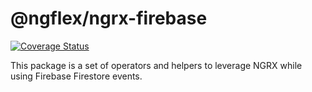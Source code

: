 # @ngflex/ngrx-firebase

[![Coverage Status](https://coveralls.io/repos/github/flyflex/ng-flex-ngrx-firebase/badge.svg?branch=master)](https://coveralls.io/github/flyflex/ng-flex-ngrx-firebase?branch=master)

This package is a set of operators and helpers to leverage NGRX while using Firebase Firestore events.

